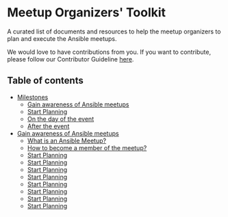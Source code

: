 # Meetup Organizers' Toolkit

A curated list of documents and resources to help the meetup organizers to plan and execute the Ansible meetups.

We would love to have contributions from you.
If you want to contribute, please follow our Contributor Guideline [here](https://docs.ansible.com/ansible/latest/community/contributor_path.html).

## Table of contents

<!-- toc -->
- [Milestones](#milestones)
  * [Gain awareness of Ansible meetups](#ginawarenessofansiblemeetups)
  * [Start Planning](#startplanning)
  * [On the day of the event](#onthedayoftheevent)
  * [After the event](#aftertheevent)
- [Gain awareness of Ansible meetups](#ginawarenessofansiblemeetups)
  * [What is an Ansible Meetup?](#whatisanansiblemeetup?)
  * [How to become a member of the meetup?](#howtobecomeamemberofthemeetup?)
  *  [Start Planning](#startplanning)
  *  [Start Planning](#startplanning)
  * [Start Planning](#startplanning)
  * [Start Planning](#startplanning)
  * [Start Planning](#startplanning)
  * [Start Planning](#startplanning)
  * [Start Planning](#startplanning)
  * [Start Planning](#startplanning)
